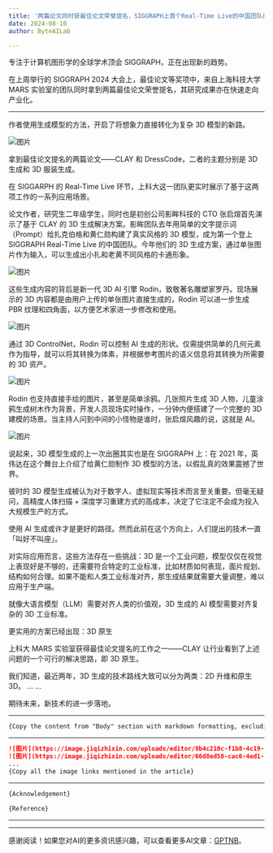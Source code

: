 ```yaml
---
title: '两篇论文同时获最佳论文荣誉提名，SIGGRAPH上首个Real-Time Live的中国团队用生成式AI创建3D世界'
date: 2024-08-10
author: ByteAILab

---
```


专注于计算机图形学的全球学术顶会 SIGGRAPH，正在出现新的趋势。

在上周举行的 SIGGRAPH 2024 大会上，最佳论文等奖项中，来自上海科技大学 MARS 实验室的团队同时拿到两篇最佳论文荣誉提名，其研究成果亦在快速走向产业化。

---


作者使用生成模型的方法，开启了将想象力直接转化为复杂 3D 模型的新路。

![图片](https://image.jiqizhixin.com/uploads/editor/8b4c210c-f1b8-4c19-9993-89025ec06521/640.png)

拿到最佳论文提名的两篇论文——CLAY 和 DressCode，二者的主题分别是 3D 生成和 3D 服装生成。

在 SIGGARPH 的 Real-Time Live 环节，上科大这一团队更实时展示了基于这两项工作的一系列应用场景。

论文作者，研究生二年级学生，同时也是初创公司影眸科技的 CTO 张启煊首先演示了基于 CLAY 的 3D 生成解决方案。影眸团队去年用简单的文字提示词（Prompt）给扎克伯格和黄仁勋构建了真实风格的 3D 模型，成为第一个登上 SIGGRAPH Real-Time Live 的中国团队。今年他们的 3D 生成方案，通过单张图片作为输入，可以生成出小扎和老黄不同风格的卡通形象。

![图片](https://image.jiqizhixin.com/uploads/editor/66d8ed58-cac6-4ed1-b3f6-acddf9bec5fc/640.gif)

这些生成内容的背后是新一代 3D AI 引擎 Rodin，致敬著名雕塑家罗丹。现场展示的 3D 内容都是由用户上传的单张图片直接生成的，Rodin 可以进一步生成 PBR 纹理和四角面，以方便艺术家进一步修改和使用。

![图片](https://image.jiqizhixin.com/uploads/editor/98b22bd3-abe0-4a13-b046-233b576e69bb/640.gif)

通过 3D ControlNet，Rodin 可以控制 AI 生成的形状。仅需提供简单的几何元素作为指导，就可以将其转换为体素，并根据参考图片的语义信息将其转换为所需要的 3D 资产。

![图片](https://image.jiqizhixin.com/uploads/editor/a40b5dc6-3c06-4c10-aa6f-54bb92703257/640.gif)

Rodin 也支持直接手绘的图片，甚至是简单涂鸦。几张照片生成 3D 人物，儿童涂鸦生成树木作为背景，开发人员现场实时操作，一分钟内便搭建了一个完整的 3D 建模的场景。当主持人问到中间的小怪物是谁时，张启煊风趣的说，这就是 AI。

![图片](https://image.jiqizhixin.com/uploads/editor/60fefe04-4765-4f12-a708-64e30ba132d0/640.gif)

说起来，3D 模型生成的上一次出圈其实也是在 SIGGRAPH 上：在 2021 年，英伟达在这个舞台上介绍了给黄仁勋制作 3D 模型的方法，以假乱真的效果震撼了世界。

彼时的 3D 模型生成被认为对于数字人、虚拟现实等技术而言至关重要。但毫无疑问，高精度人体扫描 + 深度学习重建方式的高成本，决定了它注定不会成为投入大规模生产的方式。

使用 AI 生成或许才是更好的路径。然而此前在这个方向上，人们提出的技术一直「叫好不叫座」。

对实际应用而言，这些方法存在一些挑战：3D 是一个工业问题，模型仅仅在视觉上表现好是不够的，还需要符合特定的工业标准，比如材质如何表现，面片规划、结构如何合理。如果不能和人类工业标准对齐，那生成结果就需要大量调整，难以应用于生产端。

就像大语言模型（LLM）需要对齐人类的价值观，3D 生成的 AI 模型需要对齐复杂的 3D 工业标准。

更实用的方案已经出现：3D 原生

上科大 MARS 实验室获得最佳论文提名的工作之一——CLAY 让行业看到了上述问题的一个可行的解决思路，即 3D 原生。

我们知道，最近两年，3D 生成的技术路线大致可以分为两类：2D 升维和原生 3D。
...
...

期待未来，新技术的进一步落地。

---

```Markdown
{Copy the content from "Body" section with markdown formatting, excluding the image links}
```

--------------------------------------------------------------------------------------------------------------------------------------------------------------------------------------------

```Markdown
![图片](https://image.jiqizhixin.com/uploads/editor/8b4c210c-f1b8-4c19-9993-89025ec06521/640.png)
![图片](https://image.jiqizhixin.com/uploads/editor/66d8ed58-cac6-4ed1-b3f6-acddf9bec5fc/640.gif)
...
{Copy all the image links mentioned in the article}
```

--------------------------------------------------------------------------------------------------------------------------------------------------------------------------------------------

```Markdown
{Acknowledgement}
```

```Markdown
{Reference}
```

--------------------------------------------------------------------------------------------------------------------------------------------------------------------------------------------
---
感谢阅读！如果您对AI的更多资讯感兴趣，可以查看更多AI文章：[GPTNB](https://gptnb.com)。